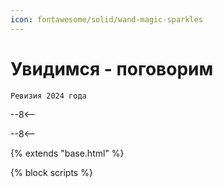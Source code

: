 ```yaml
---
icon: fontawesome/solid/wand-magic-sparkles
---
```

# Увидимся - поговорим
`Ревизия 2024 года`

--8<--


<!-- Cal element-click embed code begins -->
<script type="text/javascript">
  (function (C, A, L) {
    let p = function (a, ar) { a.q.push(ar); };
    let d = C.document;
    C.Cal = C.Cal || function () {
      let cal = C.Cal;
      let ar = arguments;
      if (!cal.loaded) {
        cal.ns = {};
        cal.q = cal.q || [];
        d.head.appendChild(d.createElement("script")).src = A;
        cal.loaded = true;
      }
      if (ar[0] === L) {
        const api = function () { p(api, arguments); };
        const namespace = ar[1];
        api.q = api.q || [];
        if (typeof namespace === "string") {
          cal.ns[namespace] = cal.ns[namespace] || api;
          p(cal.ns[namespace], ar);
          p(cal, ["initNamespace", namespace]);
        } else p(cal, ar);
        return;
      }
      p(cal, ar);
    };
  })(window, "https://app.cal.com/embed/embed.js", "init");

  Cal("init", "30min", {origin:"https://cal.com"});

  // Important: Please add the following attributes to the element that should trigger the calendar to open upon clicking.
  // data-cal-link="mackaroff/30min"
  // data-cal-namespace="30min"
  // data-cal-config='{"layout":"month_view","theme":"dark"}'

  Cal.ns["30min"]("ui", {"theme":"dark","styles":{"branding":{"brandColor":"#000000"}},"hideEventTypeDetails":false,"layout":"week_view"});
</script>
<!-- Cal element-click embed code ends -->


  --8<--

  {% extends "base.html" %}

  {% block scripts %}
    <!-- Add scripts that need to run before here -->
    <script type="text/javascript">
      (function (C, A, L) { let p = function (a, ar) { a.q.push(ar); }; let d = C.document; C.Cal = C.Cal || function () { let cal = C.Cal; let ar = arguments; if (!cal.loaded) { cal.ns = {}; cal.q = cal.q || []; d.head.appendChild(d.createElement("script")).src = A; cal.loaded = true; } if (ar[0] === L) { const api = function () { p(api, arguments); }; const namespace = ar[1]; api.q = api.q || []; if(typeof namespace === "string"){cal.ns[namespace] = cal.ns[namespace] || api;p(cal.ns[namespace], ar);p(cal, ["initNamespace", namespace]);} else p(cal, ar); return;} p(cal, ar); }; })(window, "https://app.cal.com/embed/embed.js", "init");
    Cal("init", "30min", {origin:"https://cal.com"});


      // Important: Please add the following attributes to the element that should trigger the calendar to open upon clicking.
      // `data-cal-link="mackaroff/30min"`
      // data-cal-namespace="30min"
      // `data-cal-config='{"layout":"month_view","theme":"dark"}'`

      Cal.ns["30min"]("ui", {"theme":"dark","styles":{"branding":{"brandColor":"#000000"}},"hideEventTypeDetails":false,"layout":"week_view"});
      </script>
    {{ super() }}
    <!-- Add scripts that need to run afterwards here -->
  {% endblock %}





[Telegram  :fontawesome-brands-telegram:](https://t.me/Mackaroff){ .md-button }
[Email  :fontawesome-solid-envelope:](mailto:mackaroff@mackaroff.com){ .md-button }
